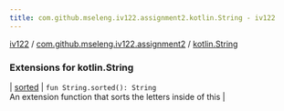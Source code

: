 ```yaml
---
title: com.github.mseleng.iv122.assignment2.kotlin.String - iv122
---
```


[iv122](../../index.md) / [com.github.mseleng.iv122.assignment2](../index.md) / [kotlin.String](.)

### Extensions for kotlin.String

| [sorted](sorted.md) | `fun String.sorted(): String`<br>An extension function that sorts the letters inside of this |

